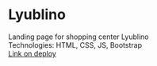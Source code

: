 # Lyublino
Landing page for shopping center Lyublino  
Technologies: HTML, CSS, JS, Bootstrap  
[Link on deploy](https://sulfat404.github.io/Lyublino/)
